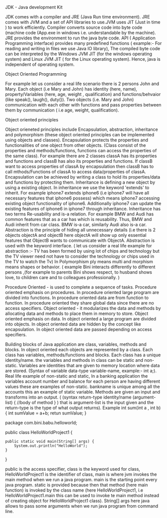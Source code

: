 JDK - Java development Kit


JDK comes with a compiler and JRE (Java Run time environment). JRE comes with JVM and a set of API libraries to use.JVM uses JIT (Just in time ) to work efficiently. Compiler converts source code into byte code (machine code (App.exe in windows i.e. understandable by the machine). JRE provides the environment to run the java byte code. API ( Application Programming interface) provides many predefined functions ( example:- For reading and writing in files we use Java IO library), The compiled byte code can be interpreted by the Windows JVM JIT (for the windows operating system) and Linux JVM JIT ( for the Linux operating system). Hence, java is independent of operating system.



Object Oriented Programming

For example let us consider a real life scenario there is 2 persons John and Mary. Each object (i.e Mary and John) has identity (here, name), property/Variables (here, age, weight , qualification) and functions/behvaior (like speak(), laugh(), duty()). Two objects (i.e. Mary and John) communication with each other with functions and pass properties between them by communication ( i.e age, weight, qualification).



Object oriented principles


Object orieneted principles include Encapsulation, abstraction, inheritance and polymorphism (these object oriented principles can be implemented using objects and classes). 
Encapsulation protects the properties and functionalities of one object from other objects. (Class consist of the properties and methods/functions, functions can access the properties of the same class). For example there are 2 classes classA has its properties and functions and classB has also its properties and functions. If classB want to access properties of classA by encapsulation then classB has to call mthods/Functions of classA to access data/properties of classA. Encapsulation can be achieved by writing a class to hold its properties/data and functions by protecting them.
Inheritance is defining a new object by using a existing object. In inheritance we use the keyword 'extends' to inherit. For example iphone7 extends iphone6 (i.e iphone7 will have all necessary features that iphone6 possess) which means iphone7 accessing existing object functionality of iphone6. Additionally iphone7 can update the existing features of iphone6 in iphone7 through inheritance. Inheritance has two terms Re-usability and is-a relation. For example BMW and Audi has common features that as a car has which is reusability. Thus, BMW and Audi inherit from car class. BMW is-a car, similarly Audi also is-a car.
Abstraction is the principle of hiding all unnecessary details (i.e there is 2 objects objectA and objectB here objectA will show up only  essential features that ObjectB wants to communicate with ObjectA. Abstraction is used with the keyword interface. ( let us consider a real life  example for abstraction :- TV has been formed by using lot of chips and technology but the TV viewer need not have to consider the technology or chips used in the TV to watch the Tv)
In Polymorphism ply means multi and morphism means shapes or behavior. ( example Bini interacts differently to different persons ,(for example to parents Bini shows respect, to husband shows love, to children care and to colleagues professionally. )


Procedure Oriented - is used to complete a sequence of tasks. Procedure oriented emphasis on procedures. In procedure oriented large program are divided into functions. In procedure oriented data are from function to function. In procedure oriented they share global data since there are no access specifiers. 
Object oriented - it modularizes the data and methods by allocating data and methods to place them in memory to store. Object oriented emphasis on data. In object oriented a large program are divided into objects. In object oriented data are hidden by the concept like encapsulation. In object oriented data are passed depending on access specifiers.


Building blocks of Java application are class, variables, methods and blocks. In object oriented each objects are represented by a class. Each class has variables, methods/functions and blocks. Each class has a unique identity/name. the variables and methods in class can be static and non-static. Variables are identities that are given to memory location where data are stored. (Syntax of variable  data-type variable-name,  example:- int a;). Real life example of non-static and static, In a banking application the variables  account number and balance for each person are having different values these are examples of non-static. bankname is unique among all the accounts this an example of static variable. Methods are given an input and transforms into an output. ( (syntax return-type identity/name (argument-list) { //body of method } ) that is argument-list is the input given and the return-type is the type of what output returns).
Example
int sum(int a , int b){
int sumValue = a+b;
retun sumValue;
} 






package com.bini.babu.helloworld;

public class HelloWorldProject1 {

	public static void main(String[] args) {
		System.out.println("HelloWorld");
	}

}


public is the access specifier, class is the keyword used for class, HelloWorldProject1 is the identifier of class, main is where jvm invokes the main method when we run a java program. main is the starting point every java program. static is provided because then that method (here main function) is invoked by the class name (here HelloWorldProject1, i.e HelloWorldProject1.main this can be used to invoke te main method instead of creating object for HelloWorldProject1 class). String[] args here java allows to pass some arguments when we run java program from command line.
